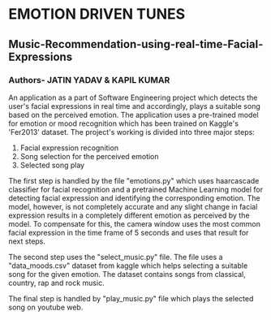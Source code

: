 # EMOTION DRIVEN TUNES
## Music-Recommendation-using-real-time-Facial-Expressions
### Authors- JATIN YADAV & KAPIL KUMAR
An application as a part of Software Engineering project which detects the user's facial expressions in real time and accordingly, plays a suitable song based on the perceived emotion.
The application uses a pre-trained model for emotion or mood recognition which has been trained on Kaggle's 'Fer2013' dataset.
The project's working is divided into three major steps:
1. Facial expression recognition
2. Song selection for the perceived emotion
3. Selected song play

The first step is handled by the file "emotions.py" which uses haarcascade classifier for facial recognition and a pretrained Machine Learning model for detecting facial expression and identifying the corresponding emotion.
The model, however, is not completely accurate and any slight change in facial expression results in a completely different emotion as perceived by the model. To compensate for this, the camera window uses the most common facial expression in the time frame of 5 seconds and uses that result for next steps.

The second step uses the "select_music.py" file.
The file uses a "data_moods.csv" dataset from kaggle which helps selecting a suitable song for the given emotion. The dataset contains songs from classical, country, rap and rock music.

The final step is handled by "play_music.py" file which plays the selected song on youtube web.
